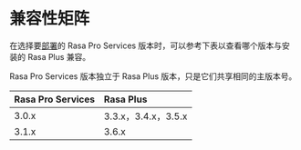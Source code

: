# 兼容性矩阵

在选择要[部署](deploy/deploy-rasa-pro-services.md)的 Rasa Pro Services 版本时，可以参考下表以查看哪个版本与安装的 Rasa Plus 兼容。

Rasa Pro Services 版本独立于 Rasa Plus 版本，只是它们共享相同的主版本号。

| Rasa Pro Services | Rasa Plus           |
| :---------------- | :------------------ |
| 3.0.x             | 3.3.x，3.4.x，3.5.x |
| 3.1.x             | 3.6.x               |
